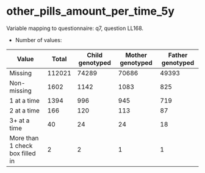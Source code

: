 # other_pills_amount_per_time_5y
Variable mapping to questionnaire: q7, question LL168.
- Number of values:

| Value | Total | Child genotyped | Mother genotyped | Father genotyped |
| ----- | ----- | --------------- | ---------------- | ---------------- |
| Missing | 112021 | 74289 | 70686 | 49393 |
| Non-missing | 1602 | 1142 | 1083 | 825 |
| 1 at a time | 1394 | 996 | 945 |719 |
| 2 at a time | 166 | 120 | 113 |87 |
| 3+ at a time | 40 | 24 | 24 |18 |
| More than 1 check box filled in | 2 | 2 | 1 |1 |



